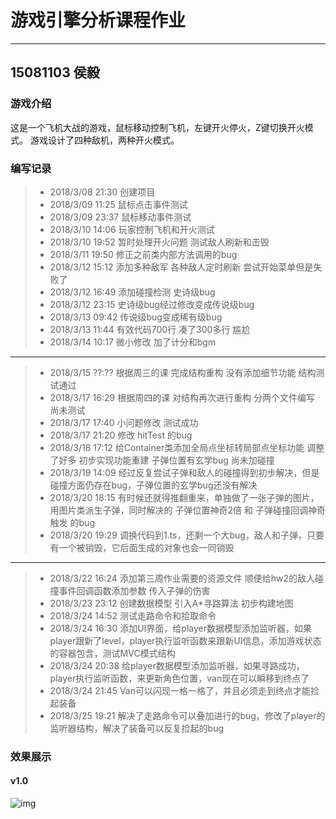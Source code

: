# 游戏引擎分析课程作业
------
## 15081103 侯毅

### 游戏介绍
这是一个飞机大战的游戏，鼠标移动控制飞机，左键开火停火，Z键切换开火模式。
游戏设计了四种敌机，两种开火模式。

### 编写记录
>* 2018/3/08 21:30 创建项目
>* 2018/3/09 11:25 鼠标点击事件测试
>* 2018/3/09 23:37 鼠标移动事件测试
>* 2018/3/10 14:06 玩家控制飞机和开火测试
>* 2018/3/10 19:52 暂时处理开火问题 测试敌人刷新和击毁
>* 2018/3/11 19:50 修正之前类内部方法调用的bug
>* 2018/3/12 15:12 添加多种敌军 各种敌人定时刷新 尝试开始菜单但是失败了
>* 2018/3/12 16:49 添加碰撞检测 史诗级bug
>* 2018/3/12 23:15 史诗级bug经过修改变成传说级bug
>* 2018/3/13 09:42 传说级bug变成稀有级bug
>* 2018/3/13 11:44 有效代码700行 凑了300多行 尴尬
>* 2018/3/14 10:17 微小修改 加了计分和bgm
-----
>* 2018/3/15 ??:?? 根据周三的课 完成结构重构 没有添加细节功能 结构测试通过
>* 2018/3/17 16:29 根据周四的课 对结构再次进行重构 分两个文件编写 尚未测试
>* 2018/3/17 17:40 小问题修改 测试成功
>* 2018/3/17 21:20 修改 hitTest 的bug
>* 2018/3/18 17:12 给Container类添加全局点坐标转局部点坐标功能 调整了好多 初步实现功能重建 子弹位置有玄学bug 尚未加碰撞
>* 2018/3/19 14:09 经过反复尝试子弹和敌人的碰撞得到初步解决，但是碰撞方面仍存在bug，子弹位置的玄学bug还没有解决
>* 2018/3/20 18:15 有时候还就得推翻重来，单独做了一张子弹的图片，用图片类派生子弹，同时解决的 子弹位置神奇2倍 和 子弹碰撞回调神奇触发 的bug
>* 2018/3/20 19:29 调换代码到1.ts，还剩一个大bug，敌人和子弹，只要有一个被销毁，它后面生成的对象也会一同销毁
-----
>* 2018/3/22 16:24 添加第三周作业需要的资源文件 顺便给hw2的敌人碰撞事件回调函数添加参数 传入子弹的伤害
>* 2018/3/23 23:12 创建数据模型 引入A*寻路算法 初步构建地图
>* 2018/3/24 14:52 测试走路命令和拾取命令
>* 2018/3/24 16:30 添加UI界面，给player数据模型添加监听器，如果player跟新了level，player执行监听函数来跟新UI信息，添加游戏状态的容器包含，测试MVC模式结构
>* 2018/3/24 20:38 给player数据模型添加监听器，如果寻路成功，player执行监听函数，来更新角色位置，van现在可以瞬移到终点了
>* 2018/3/24 21:45 Van可以闪现一格一格了，并且必须走到终点才能捡起装备
>* 2018/3/25 19:21 解决了走路命令可以叠加进行的bug，修改了player的监听器结构，解决了装备可以反复捡起的bug

### 效果展示
#### v1.0
![img](http://xxhouyi.cn/Engine/img/img3_1.png)